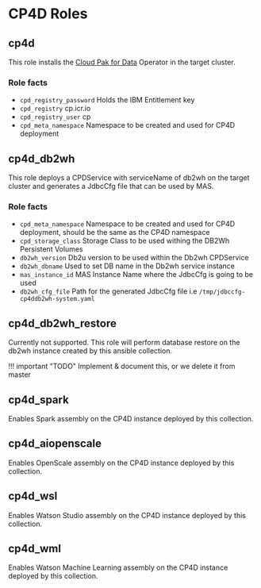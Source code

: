 # CP4D Roles

## cp4d
This role installs the [Cloud Pak for Data](https://www.ibm.com/uk-en/products/cloud-pak-for-data) Operator in the target cluster.

### Role facts

- `cpd_registry_password` Holds the IBM Entitlement key
- `cpd_registry` cp.icr.io
- `cpd_registry_user` cp
- `cpd_meta_namespace` Namespace to be created and used for CP4D deployment


## cp4d_db2wh
This role deploys a CPDService with serviceName of db2wh on the target cluster and generates a JdbcCfg file that can be used by MAS.

### Role facts

- `cpd_meta_namespace` Namespace to be created and used for CP4D deployment, should be the same as the CP4D namespace
- `cpd_storage_class` Storage Class to be used withing the DB2Wh Persistent Volumes
- `db2wh_version` Db2u version to be used within the Db2wh CPDService
- `db2wh_dbname` Used to set DB name in the Db2wh service instance
- `mas_instance_id` MAS Instance Name where the JdbcCfg is going to be used
- `db2wh_cfg_file` Path for the generated JdbcCfg file i.e `/tmp/jdbccfg-cp4ddb2wh-system.yaml`


## cp4d_db2wh_restore
Currently not supported. This role will perform database restore on the db2wh instance created by this ansible collection.

!!! important "TODO"
    Implement & document this, or we delete it from master


## cp4d_spark
Enables Spark assembly on the CP4D instance deployed by this collection.

## cp4d_aiopenscale
Enables OpenScale assembly on the CP4D instance deployed by this collection.

## cp4d_wsl
Enables Watson Studio assembly on the CP4D instance deployed by this collection.

## cp4d_wml
Enables Watson Machine Learning assembly on the CP4D instance deployed by this collection.
